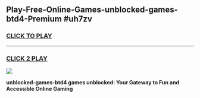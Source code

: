 
## Play-Free-Online-Games-unblocked-games-btd4-Premium #uh7zv
<h3>
<a href="https://premium.freeplayer.one?title=unblocked-games-btd4&ref=8M">CLICK TO PLAY</a></h3>
<hr>

<h3>
<a href="https://premium.freeplayer.one?title=unblocked-games-btd4&ref=8M">CLICK 2 PLAY</a>
  
</h3>

<a href="https://premium.freeplayer.one?title=unblocked-games-btd4&ref=8M"><img src="https://clearcache.store/games.png"></a>


**unblocked-games-btd4 games unblocked: Your Gateway to Fun and Accessible Online Gaming**
